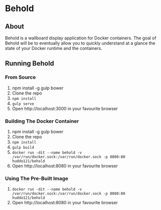 # Behold

## About
Behold is a wallboard display application for Docker containers. The goal of Behold will be to eventually allow you to quickly understand at a glance the state of your Docker runtime and the containers.

## Running Behold
### From Source
1. npm install -g gulp bower
1. Clone the repo
1. `npm install`
1. `gulp serve`
1. Open http://localhost:3000 in your favourite browser

### Building The Docker Container
1. npm install -g gulp bower
1. Clone the repo
1. `npm install`
1. `gulp build`
1. `docker run -dit --name behold -v /var/run/docker.sock:/var/run/docker.sock -p 8080:80 huddo121/behold`
1. Open http://localhost:8080 in your favourite browser

### Using The Pre-Built Image
1. `docker run -dit --name behold -v /var/run/docker.sock:/var/run/docker.sock -p 8080:80 huddo121/behold`
1. Open http://localhost:8080 in your favourite browser
